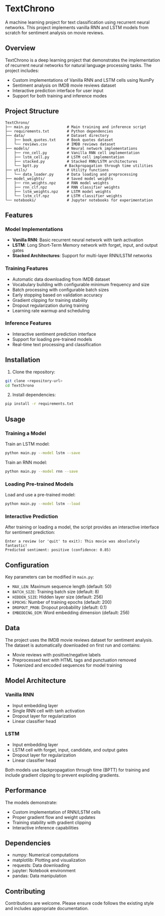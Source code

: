 # TextChrono

A machine learning project for text classification using recurrent neural networks. This project implements vanilla RNN and LSTM models from scratch for sentiment analysis on movie reviews.

## Overview

TextChrono is a deep learning project that demonstrates the implementation of recurrent neural networks for natural language processing tasks. The project includes:

- Custom implementations of Vanilla RNN and LSTM cells using NumPy
- Sentiment analysis on IMDB movie reviews dataset
- Interactive prediction interface for user input
- Support for both training and inference modes

## Project Structure

```
TextChrono/
├── main.py                 # Main training and inference script
├── requirements.txt        # Python dependencies
├── data/                   # Dataset directory
│   ├── book_quotes.txt     # Book quotes dataset
│   └── reviews.csv         # IMDB reviews dataset
├── models/                 # Neural network implementations
│   ├── rnn_cell.py         # Vanilla RNN cell implementation
│   ├── lstm_cell.py        # LSTM cell implementation
│   ├── stacked.py          # Stacked RNN/LSTM architectures
│   └── bptt.py            # Backpropagation through time utilities
├── utils/                  # Utility functions
│   └── data_loader.py      # Data loading and preprocessing
├── model_weights/          # Saved model weights
│   ├── rnn_weights.npz     # RNN model weights
│   ├── rnn_clf.npz         # RNN classifier weights
│   ├── lstm_weights.npz    # LSTM model weights
│   └── lstm_clf.npz        # LSTM classifier weights
└── notebooks/              # Jupyter notebooks for experimentation
```

## Features

### Model Implementations
- **Vanilla RNN**: Basic recurrent neural network with tanh activation
- **LSTM**: Long Short-Term Memory network with forget, input, and output gates
- **Stacked Architectures**: Support for multi-layer RNN/LSTM networks

### Training Features
- Automatic data downloading from IMDB dataset
- Vocabulary building with configurable minimum frequency and size
- Batch processing with configurable batch sizes
- Early stopping based on validation accuracy
- Gradient clipping for training stability
- Dropout regularization during training
- Learning rate warmup and scheduling

### Inference Features
- Interactive sentiment prediction interface
- Support for loading pre-trained models
- Real-time text processing and classification

## Installation

1. Clone the repository:
```bash
git clone <repository-url>
cd TextChrono
```

2. Install dependencies:
```bash
pip install -r requirements.txt
```

## Usage

### Training a Model

Train an LSTM model:
```bash
python main.py --model lstm --save
```

Train an RNN model:
```bash
python main.py --model rnn --save
```

### Loading Pre-trained Models

Load and use a pre-trained model:
```bash
python main.py --model lstm --load
```

### Interactive Prediction

After training or loading a model, the script provides an interactive interface for sentiment prediction:

```
Enter a review (or 'quit' to exit): This movie was absolutely fantastic!
Predicted sentiment: positive (confidence: 0.85)
```

## Configuration

Key parameters can be modified in `main.py`:

- `MAX_LEN`: Maximum sequence length (default: 50)
- `BATCH_SIZE`: Training batch size (default: 8)
- `HIDDEN_SIZE`: Hidden layer size (default: 256)
- `EPOCHS`: Number of training epochs (default: 200)
- `DROPOUT_PROB`: Dropout probability (default: 0.1)
- `EMBEDDING_DIM`: Word embedding dimension (default: 256)

## Data

The project uses the IMDB movie reviews dataset for sentiment analysis. The dataset is automatically downloaded on first run and contains:

- Movie reviews with positive/negative labels
- Preprocessed text with HTML tags and punctuation removed
- Tokenized and encoded sequences for model training

## Model Architecture

### Vanilla RNN
- Input embedding layer
- Single RNN cell with tanh activation
- Dropout layer for regularization
- Linear classifier head

### LSTM
- Input embedding layer
- LSTM cell with forget, input, candidate, and output gates
- Dropout layer for regularization
- Linear classifier head

Both models use backpropagation through time (BPTT) for training and include gradient clipping to prevent exploding gradients.

## Performance

The models demonstrate:
- Custom implementation of RNN/LSTM cells
- Proper gradient flow and weight updates
- Training stability with gradient clipping
- Interactive inference capabilities

## Dependencies

- numpy: Numerical computations
- matplotlib: Plotting and visualization
- requests: Data downloading
- jupyter: Notebook environment
- pandas: Data manipulation

## Contributing

Contributions are welcome. Please ensure code follows the existing style and includes appropriate documentation. 

